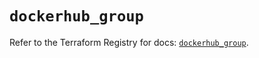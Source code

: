 # `dockerhub_group`

Refer to the Terraform Registry for docs: [`dockerhub_group`](https://registry.terraform.io/providers/barnabyshearer/dockerhub/0.0.15/docs/resources/group).
